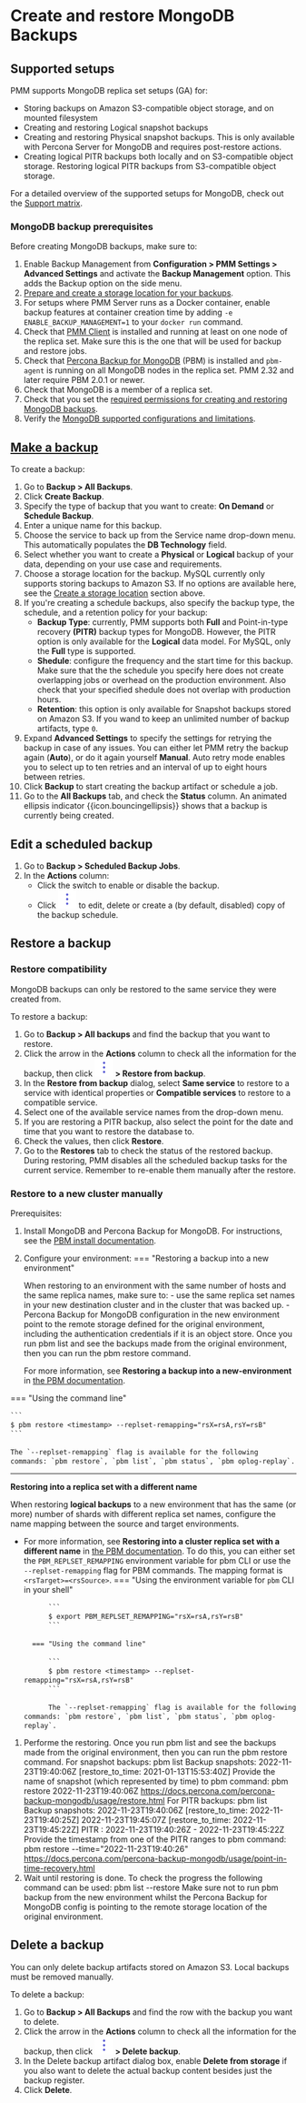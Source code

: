 # Create and restore MongoDB Backups

## Supported setups
PMM supports MongoDB replica set setups (GA)  for:

  -  Storing backups on Amazon S3-compatible object storage, and on mounted filesystem
  -  Creating and restoring Logical snapshot backups
  -  Creating and restoring Physical snapshot backups. This is only available with Percona Server for MongoDB and requires post-restore actions.
  - Creating logical PITR backups both locally and on S3-compatible object storage. Restoring logical PITR backups from S3-compatible object storage.
  
   For a detailed overview of the supported setups for MongoDB, check out the [Support matrix](../using/mongodb_limitations.md).

### MongoDB backup prerequisites
Before creating MongoDB backups, make sure to:

1. Enable Backup Management from <i class="uil uil-cog"></i> **Configuration > PMM Settings > Advanced Settings** and activate the **Backup Management** option. This adds the <i class="uil uil-history"></i> Backup option on the side menu.
2. [Prepare and create a storage location for your backups](prepare_storage_location.md).
3. For setups where PMM Server runs as a Docker container, enable backup features at container creation time by adding `-e ENABLE_BACKUP_MANAGEMENT=1` to your `docker run` command.
4. Check that [PMM Client](../setting-up/client/index.md) is installed and running at least on one node of the replica set. Make sure this is the one that will be used for backup and restore jobs.
5. Check that [Percona Backup for MongoDB](https://docs.percona.com/percona-backup-mongodb/index.html) (PBM) is installed and `pbm-agent` is running on all MongoDB nodes in the replica set. PMM 2.32 and later require PBM 2.0.1 or newer.
6. Check that MongoDB is a member of a replica set.
7. Check that you set the [required permissions for creating and restoring MongoDB backups](/docs/setting-up/client/mongodb.md#create-pmm-account-and-set-permissions).
8. Verify the [MongoDB supported configurations and limitations](mongodb_limitations.md).



## [Make a backup](#make-a-backup)

To create a backup:

1. Go to  <i class="uil uil-history"></i> **Backup > All Backups**.
2. Click <i class="uil uil-plus-square"></i> **Create Backup**.
3. Specify the type of backup that you want to create: **On Demand** or **Schedule Backup**.
4. Enter a unique name for this backup.
5. Choose the service to back up from the Service name drop-down menu. This automatically populates the **DB Technology** field.
6. Select whether you want to create a **Physical** or **Logical** backup of your data, depending on your use case and requirements. 
7. Choose a storage location for the backup. MySQL currently only supports storing backups to Amazon S3. If no options are available here, see the [Create a storage location](#create-a-storage-location) section above.
8. If you're creating a schedule backups, also specify the backup type, the schedule, and a retention policy for your backup:
    - **Backup Type**: currently, PMM supports both **Full** and Point-in-type recovery **(PITR)** backup types for MongoDB. However, the PITR option is only available for the **Logical** data model. For MySQL, only the **Full** type is supported.
    - **Shedule**: configure the frequency and the start time for this backup. Make sure that the the schedule you specify here does not create overlapping jobs or overhead on the production environment. Also check that your specified shedule does not overlap with production hours.
    - **Retention**: this option is only available for Snapshot backups stored on Amazon S3. If you wand to keep an unlimited number of backup artifacts, type `0`.
9. Expand **Advanced Settings** to specify the settings for retrying the backup in case of any issues. You can either let PMM retry the backup again (**Auto**), or do it again yourself **Manual**. Auto retry mode enables you to select up to ten retries and an interval of up to eight hours between retries.
10. Click **Backup** to start creating the backup artifact or schedule a job.
11. Go to the **All Backups** tab, and check the **Status** column. An animated ellipsis indicator {{icon.bouncingellipsis}} shows that a backup is currently being created.

## Edit a scheduled backup

1. Go to **Backup > Scheduled Backup Jobs**.
2. In the **Actions** column:
    - Click the switch <i class="uil uil-toggle-on"></i> to enable or disable the backup.
    - Click ![](../_images/dots-three-vertical.png) to edit, delete or create a (by default, disabled) copy of the backup schedule.


## Restore a backup

### Restore compatibility
MongoDB backups can only be restored to the same service they were created from.

To restore a backup:

1. Go to <i class="uil uil-history"></i> **Backup > All backups** and find the backup that you want to restore.
2. Click the arrow in the **Actions** column to check all the information for the backup, then click ![](../_images/dots-three-vertical.png) **> Restore from backup**.
3. In the **Restore from backup** dialog, select **Same service** to restore to a service with identical properties or **Compatible services** to restore to a compatible service.
4. Select one of the available service names from the drop-down menu.
5. If you are restoring a PITR backup, also  select the point for the date and time that you want to restore the database to.
6. Check the values, then click **Restore**.
7. Go to the **Restores** tab to check the status of the restored backup.
During restoring, PMM disables all the scheduled backup tasks for the current service. Remember to re-enable them manually after the restore.

### Restore to a new cluster manually

Prerequisites:

1. Install MongoDB and Percona Backup for MongoDB. For instructions, see the [PBM install documentation](https://docs.percona.com/percona-backup-mongodb/installation.html).
2. Configure your environment:
=== "Restoring a backup into a new environment"

    When restoring to an environment with the same number of hosts and the same replica names, make sure to: 
           - use the same replica set names in your new destination cluster and in the cluster that was backed up. 
        - Percona Backup for MongoDB configuration in the new environment point to the remote storage defined for the original environment, including the authentication credentials if it is an object store. 
     Once you run pbm list and see the backups made from the original environment, then you can run the pbm restore command.
  
    For more information, see **Restoring a backup into a new-environment** in [the PBM documentation](https://docs.percona.com/percona-backup-mongodb/usage/restore.html#restoring-a-backup-into-a-new-environment). 

=== "Using the command line"

    ```
    $ pbm restore <timestamp> --replset-remapping="rsX=rsA,rsY=rsB"
    ```

    The `--replset-remapping` flag is available for the following commands: `pbm restore`, `pbm list`, `pbm status`, `pbm oplog-replay`.


 ****
 
 

**Restoring into a replica set with a different name**

When restoring **logical backups** to a new environment that has the same (or more) number of shards with different replica set names, configure the name mapping between the source and target environments.
  
- For more information, see **Restoring into a cluster replica set with a different name** in [the PBM documentation](https://docs.percona.com/percona-backup-mongodb/usage/restore.html#restoring-into-a-cluster-replica-set-with-a-different-name). 
   To do this, you can either set the `PBM_REPLSET_REMAPPING` environment variable for pbm CLI or use the `--replset-remapping` flag for PBM commands. The mapping format is `<rsTarget>=<rsSource>`.
        === "Using the environment variable for `pbm` CLI in your shell"

            ```
            $ export PBM_REPLSET_REMAPPING="rsX=rsA,rsY=rsB"
            ``` 

        === "Using the command line"

            ```
            $ pbm restore <timestamp> --replset-remapping="rsX=rsA,rsY=rsB"
            ```

            The `--replset-remapping` flag is available for the following commands: `pbm restore`, `pbm list`, `pbm status`, `pbm oplog-replay`.

1. Performe the restoring. Once you run pbm list and see the backups made from the original environment, then you can run the pbm restore command.
For snapshot backups:
pbm list
Backup snapshots:
  2022-11-23T19:40:06Z [restore_to_time: 2021-01-13T15:53:40Z]
Provide the name of snapshot (which represented by time) to pbm command:
pbm restore 2022-11-23T19:40:06Z
https://docs.percona.com/percona-backup-mongodb/usage/restore.html
For PITR backups:
pbm list
Backup snapshots:
  2022-11-23T19:40:06Z <logical> [restore_to_time: 2022-11-23T19:40:25Z]
  2022-11-23T19:45:07Z <logical> [restore_to_time: 2022-11-23T19:45:22Z]
PITR <on>:
  2022-11-23T19:40:26Z - 2022-11-23T19:45:22Z
Provide the timestamp from one of the PITR ranges to pbm command:
pbm restore --time="2022-11-23T19:40:26"
https://docs.percona.com/percona-backup-mongodb/usage/point-in-time-recovery.html
1. Wait until restoring is done. To check the progress the following command can be used:
pbm list --restore
Make sure not to run pbm backup from the new environment whilst the Percona Backup for MongoDB config is pointing to the remote storage location of the original environment.

## Delete a backup
You can only delete backup artifacts stored on Amazon S3. Local backups must be removed manually.

To delete a backup:

1. Go to  <i class="uil uil-history"></i> **Backup > All Backups** and find the row with the backup you want to delete.
2. Click the arrow in the **Actions** column to check all the information for the backup, then click ![](../_images/dots-three-vertical.png) **> Delete backup**.
3. In the Delete backup artifact dialog box, enable **Delete from storage** if you also want to delete the actual backup content besides just the backup register.
4. Click **Delete**.

